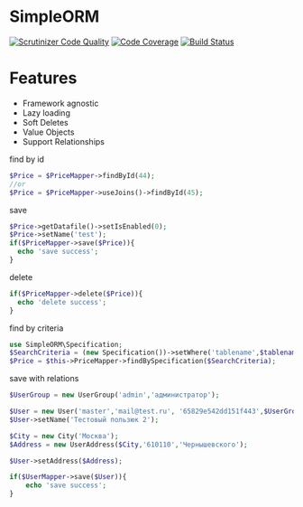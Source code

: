 # SimpleORM
[![Scrutinizer Code Quality](https://scrutinizer-ci.com/g/dimaxz/SimpleORM/badges/quality-score.png?b=master)](https://scrutinizer-ci.com/g/dimaxz/SimpleORM/?branch=master)
[![Code Coverage](https://scrutinizer-ci.com/g/dimaxz/SimpleORM/badges/coverage.png?b=master)](https://scrutinizer-ci.com/g/dimaxz/SimpleORM/?branch=master)
[![Build Status](https://scrutinizer-ci.com/g/dimaxz/SimpleORM/badges/build.png?b=master)](https://scrutinizer-ci.com/g/dimaxz/SimpleORM/build-status/master)

# Features

- Framework agnostic
- Lazy loading
- Soft Deletes
- Value Objects
- Support Relationships

find by id
```php
$Price = $PriceMapper->findById(44);
//or
$Price = $PriceMapper->useJoins()->findById(45);
```

save
```php
$Price->getDatafile()->setIsEnabled(0);
$Price->setName('test');
if($PriceMapper->save($Price)){
  echo 'save success';
}
```
delete
```php
if($PriceMapper->delete($Price)){
  echo 'delete success';
}
```
find by criteria
```php
use SimpleORM\Specification;
$SearchCriteria = (new Specification())->setWhere('tablename',$tablename);
$Price = $this->PriceMapper->findBySpecification($SearchCriteria);
```
save with relations
```php
$UserGroup = new UserGroup('admin','администратор');

$User = new User('master','mail@test.ru', '65829e542dd151f443',$UserGroup);
$User->setName('Тестовый пользюк 2');

$City = new City('Москва');
$Address = new UserAddress($City,'610110','Чернышевского');

$User->setAddress($Address);

if($UserMapper->save($User)){
	echo 'save success';
}
```
